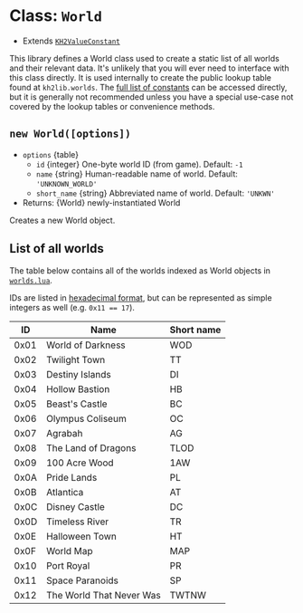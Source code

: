 # Class: `World`

- Extends [`KH2ValueConstant`][kh2valueconstant]

This library defines a World class used to create a static list of all worlds and their relevant data.
It's unlikely that you will ever need to interface with this class directly.
It is used internally to create the public lookup table found at `kh2lib.worlds`.
The [full list of constants][constants] can be accessed directly, but it is generally not recommended
unless you have a special use-case not covered by the lookup tables or convenience methods.

## `new World([options])`

- `options` {table}
  - `id` {integer} One-byte world ID (from game). Default: `-1`
  - `name` {string} Human-readable name of world. Default: `'UNKNOWN_WORLD'`
  - `short_name` {string} Abbreviated name of world. Default: `'UNKWN'`
- Returns: {World} newly-instantiated World

Creates a new World object.

## List of all worlds

The table below contains all of the worlds indexed as World objects in [`worlds.lua`][worlds_code].

IDs are listed in [hexadecimal format][1], but can be represented as simple integers as well
(e.g. `0x11 == 17`).

| ID   | Name                     | Short name |
| ---- | ------------------------ | ---------- |
| 0x01 | World of Darkness        | WOD        |
| 0x02 | Twilight Town            | TT         |
| 0x03 | Destiny Islands          | DI         |
| 0x04 | Hollow Bastion           | HB         |
| 0x05 | Beast's Castle           | BC         |
| 0x06 | Olympus Coliseum         | OC         |
| 0x07 | Agrabah                  | AG         |
| 0x08 | The Land of Dragons      | TLOD       |
| 0x09 | 100 Acre Wood            | 1AW        |
| 0x0A | Pride Lands              | PL         |
| 0x0B | Atlantica                | AT         |
| 0x0C | Disney Castle            | DC         |
| 0x0D | Timeless River           | TR         |
| 0x0E | Halloween Town           | HT         |
| 0x0F | World Map                | MAP        |
| 0x10 | Port Royal               | PR         |
| 0x11 | Space Paranoids          | SP         |
| 0x12 | The World That Never Was | TWTNW      |

<!-- Reference links -->
[constants]: /docs/reference/constants/README.md
[worlds_code]: /io_packages/kh2lib/constants/worlds.lua
[kh2valueconstant]: /docs/reference/constants/kh2valueconstant.lua
[1]: https://en.wikipedia.org/wiki/Hexadecimal#:~:text=Hexadecimal%20\(also%20known,ten%20to%20fifteen.&text=In%20programming%2C%20several%20notations%20denote%20hexadecimal%20numbers%2C%20usually%20involving%20a%20prefix.%20The%20prefix%200x%20is%20used%20in%20C%2C%20which%20would%20denote%20this%20value%20as%200x2C7.
